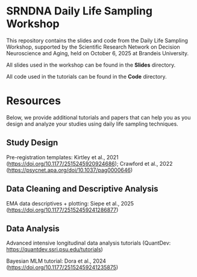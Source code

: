 # SRNDNA Daily Life Sampling Workshop
This repository contains the slides and code from the Daily Life Sampling Workshop, supported by the Scientific Research Network on Decision Neuroscience and Aging, held on October 6, 2025 at Brandeis University.

All slides used in the workshop can be found in the **Slides** directory.

All code used in the tutorials can be found in the **Code** directory.

# Resources
Below, we provide additional tutorials and papers that can help you as you design and analyze your studies using daily life sampling techniques.

## Study Design
Pre-registration templates: Kirtley et al., 2021 (https://doi.org/10.1177/2515245920924686); Crawford et al., 2022 (https://psycnet.apa.org/doi/10.1037/pag0000646)

## Data Cleaning and Descriptive Analysis
EMA data descriptives + plotting: Siepe et al., 2025 (https://doi.org/10.1177/25152459241286877)

## Data Analysis
Advanced intensive longitudinal data analysis tutorials (QuantDev: https://quantdev.ssri.psu.edu/tutorials)

Bayesian MLM tutorial: Dora et al., 2024 (https://doi.org/10.1177/25152459241235875)
